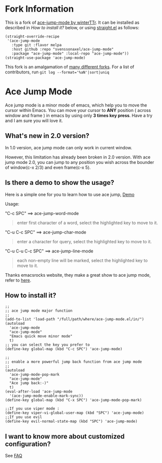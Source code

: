 Fork Information
================

This is a fork of [ace-jump-mode by winterTTr](https://github.com/winterTTr/ace-jump-mode).
It can be installed as described in *How to install it?* below, or using [straight.el](https://github.com/raxod502/straight.el) as follows:

```elisp
(straight-override-recipe
 '(ace-jump-mode
   :type git :flavor melpa
   :host github :repo "svenssonaxel/ace-jump-mode"
   :package "ace-jump-mode" :local-repo "ace-jump-mode"))
(straight-use-package 'ace-jump-mode)
```

This fork is an amalgamation of [many different forks](https://github.com/winterTTr/ace-jump-mode/network/members).
For a list of contributors, run `git log --format='%aN'|sort|uniq`

Ace Jump Mode
=============

Ace jump mode is a minor mode of emacs, which help you to move the
cursor within Emacs.  You can move your cursor to **ANY** position (
across window and frame ) in emacs by using only **3 times key
press**. Have a try and I am sure you will love it.


What's new in 2.0 version?
--------------------------

In 1.0 version, ace jump mode can only work in current window.

However, this limitation has already been broken in 2.0 version.  With
ace jump mode 2.0, you can jump to any position you wish across the
bounder of window(c-x 2/3) and even frame(c-x 5).


Is there a demo to show the usage?
------------------------------------
Here is a simple one for you to learn how to use ace jump, [Demo](http://dl.dropbox.com/u/3254819/AceJumpModeDemo/AceJumpDemo.htm)

Usage: 

"C-c SPC" ==>  ace-jump-word-mode

>enter first character of a word, select the highlighted key to move to it.

"C-u C-c SPC" ==>  ace-jump-char-mode

>enter a character for query, select the highlighted key to move to it.

"C-u C-u C-c SPC" ==>  ace-jump-line-mode

>each non-empty line will be marked, select the highlighted key to move to it.

Thanks emacsrocks website, they make a great show to ace jump mode,
refer to [here](http://www.youtube.com/watch?feature=player_embedded&v=UZkpmegySnc#!).


How to install it?
------------------

```elisp
;;
;; ace jump mode major function
;;
(add-to-list 'load-path "/full/path/where/ace-jump-mode.el/in/")
(autoload
  'ace-jump-mode
  "ace-jump-mode"
  "Emacs quick move minor mode"
  t)
;; you can select the key you prefer to
(define-key global-map (kbd "C-c SPC") 'ace-jump-mode)

;;
;; enable a more powerful jump back function from ace jump mode
;;
(autoload
  'ace-jump-mode-pop-mark
  "ace-jump-mode"
  "Ace jump back:-)"
  t)
(eval-after-load 'ace-jump-mode
  '(ace-jump-mode-enable-mark-sync))
(define-key global-map (kbd "C-x SPC") 'ace-jump-mode-pop-mark)

;;If you use viper mode :
(define-key viper-vi-global-user-map (kbd "SPC") 'ace-jump-mode)
;;If you use evil
(define-key evil-normal-state-map (kbd "SPC") 'ace-jump-mode)
```

I want to know more about customized configuration?
---------------------------------------------------
See [FAQ ](http://github.com/winterTTr/ace-jump-mode/wiki/AceJump-FAQ)
